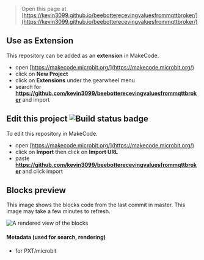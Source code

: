 
> Open this page at [https://kevin3099.github.io/beebotterecevingvaluesfrommqttbroker/](https://kevin3099.github.io/beebotterecevingvaluesfrommqttbroker/)

## Use as Extension

This repository can be added as an **extension** in MakeCode.

* open [https://makecode.microbit.org/](https://makecode.microbit.org/)
* click on **New Project**
* click on **Extensions** under the gearwheel menu
* search for **https://github.com/kevin3099/beebotterecevingvaluesfrommqttbroker** and import

## Edit this project ![Build status badge](https://github.com/kevin3099/beebotterecevingvaluesfrommqttbroker/workflows/MakeCode/badge.svg)

To edit this repository in MakeCode.

* open [https://makecode.microbit.org/](https://makecode.microbit.org/)
* click on **Import** then click on **Import URL**
* paste **https://github.com/kevin3099/beebotterecevingvaluesfrommqttbroker** and click import

## Blocks preview

This image shows the blocks code from the last commit in master.
This image may take a few minutes to refresh.

![A rendered view of the blocks](https://github.com/kevin3099/beebotterecevingvaluesfrommqttbroker/raw/master/.github/makecode/blocks.png)

#### Metadata (used for search, rendering)

* for PXT/microbit
<script src="https://makecode.com/gh-pages-embed.js"></script><script>makeCodeRender("{{ site.makecode.home_url }}", "{{ site.github.owner_name }}/{{ site.github.repository_name }}");</script>
